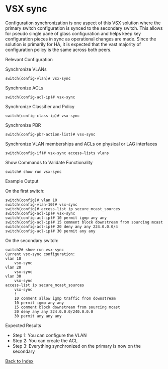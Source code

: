 # VSX sync 

Configuration synchronization is one aspect of this VSX solution where the primary switch configuration is synced to the secondary switch. This allows for pseudo single pane of glass configuration and helps keep key configuration pieces in sync as operational changes are made. Since the solution is primarily for HA, it is expected that the vast majority of configuration policy is the same across both peers. 

Relevant Configuration 

Synchronize VLANs 

```
switch(config-vlan)# vsx-sync
```

Synchronize ACLs 

```
switch(config-acl-ip)# vsx-sync
```

Synchronize Classifier and Policy 

```
switch(config-class-ip)# vsx-sync
```

Synchronize PBR 

```
switch(config-pbr-action-list)# vsx-sync
```

Synchronize VLAN memberships and ACLs on physical or LAG interfaces 

```
switch(config-if)# vsx-sync access-lists vlans
```

Show Commands to Validate Functionality 

```
switch# show run vsx-sync
```

Example Output 

On the first switch: 

```
switch(config)# vlan 10
switch(config-vlan-10)# vsx-sync
switch(config)# access-list ip secure_mcast_sources
switch(config-acl-ip)# vsx-sync
switch(config-acl-ip)# 10 permit igmp any any
switch(config-acl-ip)# 15 comment block downstream from sourcing mcast
switch(config-acl-ip)# 20 deny any any 224.0.0.0/4
switch(config-acl-ip)# 30 permit any any
```

On the secondary switch: 

```
switch2# show run vsx-sync
Current vsx-sync configuration:
vlan 10
    vsx-sync
vlan 20
    vsx-sync
vlan 30
    vsx-sync
access-list ip secure_mcast_sources
    vsx-sync
    !
    10 comment allow igmp traffic from downstream
    10 permit igmp any any
    15 comment block downstream from sourcing mcast
    20 deny any any 224.0.0.0/240.0.0.0
    30 permit any any any
```

Expected Results 

* Step 1: You can configure the VLAN 
* Step 2: You can create the ACL 
* Step 3: Everything synchronized on the primary is now on the secondary  

[Back to Index](./index.md)